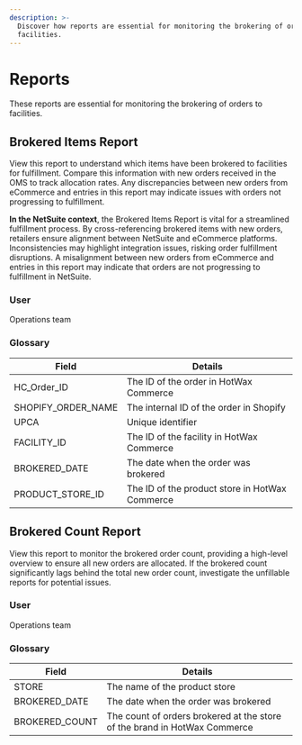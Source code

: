 ```yaml
---
description: >-
  Discover how reports are essential for monitoring the brokering of orders to
  facilities.
---
```


# Reports

These reports are essential for monitoring the brokering of orders to facilities.

## Brokered Items Report

View this report to understand which items have been brokered to facilities for fulfillment. Compare this information with new orders received in the OMS to track allocation rates. Any discrepancies between new orders from eCommerce and entries in this report may indicate issues with orders not progressing to fulfillment.

**In the NetSuite context**, the Brokered Items Report is vital for a streamlined fulfillment process. By cross-referencing brokered items with new orders, retailers ensure alignment between NetSuite and eCommerce platforms. Inconsistencies may highlight integration issues, risking order fulfillment disruptions. A misalignment between new orders from eCommerce and entries in this report may indicate that orders are not progressing to fulfillment in NetSuite.

### User
Operations team

### Glossary

| Field                | Details                                        |
| -------------------- | ---------------------------------------------- |
| HC\_Order\_ID        | The ID of the order in HotWax Commerce         |
| SHOPIFY\_ORDER\_NAME | The internal ID of the order in Shopify        |
| UPCA                 | Unique identifier                              |
| FACILITY\_ID         | The ID of the facility in HotWax Commerce      |
| BROKERED\_DATE       | The date when the order was brokered           |
| PRODUCT\_STORE\_ID   | The ID of the product store in HotWax Commerce |

## Brokered Count Report

View this report to monitor the brokered order count, providing a high-level overview to ensure all new orders are allocated. If the brokered count significantly lags behind the total new order count, investigate the unfillable reports for potential issues.

### User
Operations team

### Glossary

| Field           | Details                                                                   |
| --------------- | ------------------------------------------------------------------------- |
| STORE           | The name of the product store                                             |
| BROKERED\_DATE  | The date when the order was brokered                                      |
| BROKERED\_COUNT | The count of orders brokered at the store of the brand in HotWax Commerce |
